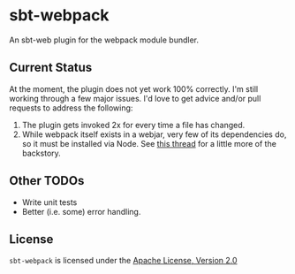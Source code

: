 # sbt-webpack
An sbt-web plugin for the webpack module bundler.

## Current Status
At the moment, the plugin does not yet work 100% correctly. I'm still working through a few major issues. I'd love to get advice and/or pull requests to address the following:
 1. The plugin gets invoked 2x for every time a file has changed.
 2. While webpack itself exists in a webjar, very few of its dependencies do, so it must be installed via Node. See [this thread](https://groups.google.com/forum/#!topic/play-framework/m2X8NQFk5bk) for a little more of the backstory.
 
## Other TODOs
 * Write unit tests
 * Better (i.e. some) error handling.

## License
`sbt-webpack` is licensed under the [Apache License, Version 2.0](https://github.com/HomeBay/sbt-webpack/blob/master/LICENSE)
